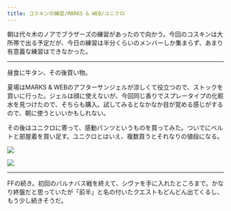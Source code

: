 ```yaml
---
title: コスキンの練習/MARKS & WEB/ユニクロ
---
```


朝は代々木のノアでブラザーズの練習があったので向かう。今回のコスキンは大所帯で出る予定だが、今日の練習は半分くらいのメンバーしか集まらず、あまり有意義な練習はできなかった。

---

昼食に牛タン、その後買い物。

夏場はMARKS & WEBのアフターサンジェルが涼しくて役立つので、ストックを買いに行った。ジェルは顔に使えないが、今回同じ香りでスプレータイプの化粧水を見つけたので、そちらも購入。試してみるとなかなか目が覚める感じがするので、朝に使うといいかもしれない。

その後はユニクロに寄って、感動パンツというものを買ってみた。ついでにベルトと部屋着を買い足す。ユニクロとはいえ、複数買うとそれなりの値段になる。

![](https://photos.old.apkas.net/medium/202307/20230708-172926.webp)

![](https://photos.old.apkas.net/medium/202307/20230708-181839.webp)

---

FFの続き。初回のバルナバス戦を終えて、シヴァを手に入れたところまで。かなり終盤だと思っていたが「前半」と名の付いたクエストもどんどん出てくるし、もう少し続きそうだ。
